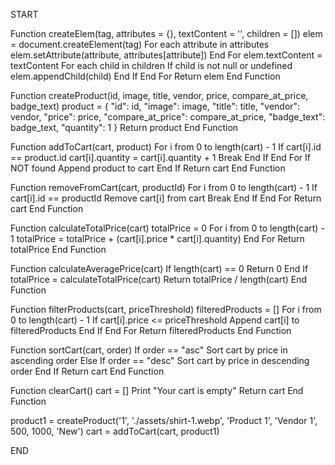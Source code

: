 START

Function createElem(tag, attributes = {}, textContent = '', children = [])
    elem = document.createElement(tag)
    For each attribute in attributes
        elem.setAttribute(attribute, attributes[attribute])
    End For
    elem.textContent = textContent
    For each child in children
        If child is not null or undefined
            elem.appendChild(child)
        End If
    End For
    Return elem
End Function

Function createProduct(id, image, title, vendor, price, compare_at_price, badge_text)
    product = {
        "id": id,
        "image": image,
        "title": title,
        "vendor": vendor,
        "price": price,
        "compare_at_price": compare_at_price,
        "badge_text": badge_text,
        "quantity": 1
    }
    Return product
End Function

Function addToCart(cart, product)
    For i from 0 to length(cart) - 1
        If cart[i].id == product.id
            cart[i].quantity = cart[i].quantity + 1
            Break
        End If
    End For
    If NOT found
        Append product to cart
    End If
    Return cart
End Function

Function removeFromCart(cart, productId)
    For i from 0 to length(cart) - 1
        If cart[i].id == productId
            Remove cart[i] from cart
            Break
        End If
    End For
    Return cart
End Function

Function calculateTotalPrice(cart)
    totalPrice = 0
    For i from 0 to length(cart) - 1
        totalPrice = totalPrice + (cart[i].price * cart[i].quantity)
    End For
    Return totalPrice
End Function

Function calculateAveragePrice(cart)
    If length(cart) == 0
        Return 0
    End If
    totalPrice = calculateTotalPrice(cart)
    Return totalPrice / length(cart)
End Function

Function filterProducts(cart, priceThreshold)
    filteredProducts = []
    For i from 0 to length(cart) - 1
        If cart[i].price <= priceThreshold
            Append cart[i] to filteredProducts
        End If
    End For
    Return filteredProducts
End Function

Function sortCart(cart, order)
    If order == "asc"
        Sort cart by price in ascending order
    Else If order == "desc"
        Sort cart by price in descending order
    End If
    Return cart
End Function

Function clearCart()
    cart = []
    Print "Your cart is empty"
    Return cart
End Function

product1 = createProduct('1', './assets/shirt-1.webp', 'Product 1', 'Vendor 1', 500, 1000, 'New')
cart = addToCart(cart, product1)

END
